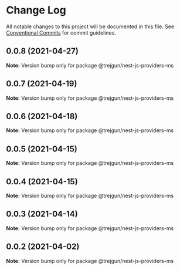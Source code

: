 # Change Log

All notable changes to this project will be documented in this file.
See [Conventional Commits](https://conventionalcommits.org) for commit guidelines.

## 0.0.8 (2021-04-27)

**Note:** Version bump only for package @trejgun/nest-js-providers-ms





## 0.0.7 (2021-04-19)

**Note:** Version bump only for package @trejgun/nest-js-providers-ms





## 0.0.6 (2021-04-18)

**Note:** Version bump only for package @trejgun/nest-js-providers-ms





## 0.0.5 (2021-04-15)

**Note:** Version bump only for package @trejgun/nest-js-providers-ms





## 0.0.4 (2021-04-15)

**Note:** Version bump only for package @trejgun/nest-js-providers-ms





## 0.0.3 (2021-04-14)

**Note:** Version bump only for package @trejgun/nest-js-providers-ms





## 0.0.2 (2021-04-02)

**Note:** Version bump only for package @trejgun/nest-js-providers-ms
